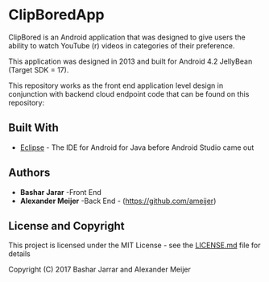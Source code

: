 # ClipBoredApp


ClipBored is an Android application that was designed to give users the ability to watch YouTube (r) videos in categories of their preference. 

This application was designed in 2013 and built for Android 4.2 JellyBean (Target SDK = 17). 

This repository works as the front end application level design in conjunction with backend cloud endpoint code that can be found on this repository: 

## Built With

* [Eclipse](http://www.dropwizard.io/1.0.2/docs/) - The IDE for Android for Java before Android Studio came out

## Authors

* **Bashar Jarar** -Front End
* **Alexander Meijer** -Back End - (https://github.com/ameijer)

## License and Copyright

This project is licensed under the MIT License - see the [LICENSE.md](LICENSE.md) file for details

Copyright (C) 2017 Bashar Jarrar and Alexander Meijer

